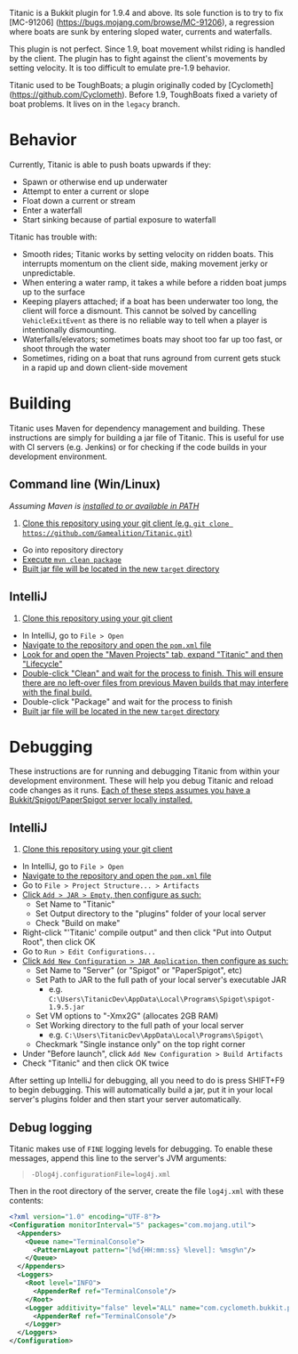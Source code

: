 Titanic is a Bukkit plugin for 1.9.4 and above. Its sole function is to try to fix [MC-91206]
(https://bugs.mojang.com/browse/MC-91206), a regression where boats are sunk by entering sloped
water, currents and waterfalls.

This plugin is not perfect. Since 1.9, boat movement whilst riding is handled by the client. The
plugin has to fight against the client's movements by setting velocity. It is too difficult to
emulate pre-1.9 behavior.

Titanic used to be ToughBoats; a plugin originally coded by [Cyclometh]
(https://github.com/Cyclometh). Before 1.9, ToughBoats fixed a variety of boat problems. It lives
on in the `legacy` branch.

# Behavior

Currently, Titanic is able to push boats upwards if they:

* Spawn or otherwise end up underwater
* Attempt to enter a current or slope
* Float down a current or stream
* Enter a waterfall
* Start sinking because of partial exposure to waterfall

Titanic has trouble with:

* Smooth rides; Titanic works by setting velocity on ridden boats. This interrupts momentum on the
  client side, making movement jerky or unpredictable.
* When entering a water ramp, it takes a while before a ridden boat jumps up to the surface
* Keeping players attached; if a boat has been underwater too long, the client will force a 
  dismount. This cannot be solved by cancelling `VehicleExitEvent` as there is no reliable way to
  tell when a player is intentionally dismounting.
* Waterfalls/elevators; sometimes boats may shoot too far up too fast, or shoot through the water
* Sometimes, riding on a boat that runs aground from current gets stuck in a rapid up and down
  client-side movement

# Building

Titanic uses Maven for dependency management and building. These instructions are simply for
building a jar file of Titanic. This is useful for use with CI servers (e.g. Jenkins) or for
checking if the code builds in your development environment.

## Command line (Win/Linux)

*Assuming Maven is [installed to or available in PATH](https://maven.apache.org/install.html)*

1. [Clone this repository using your git client (e.g. 
`git clone https://github.com/Gamealition/Titanic.git`)](http://i.imgur.com/VB7dE6d.png)
* Go into repository directory
* [Execute `mvn clean package`](http://i.imgur.com/UOzULcl.png)
* [Built jar file will be located in the new `target` directory](http://i.imgur.com/bDGVDwW.png)

## IntelliJ

1. [Clone this repository using your git client](http://i.imgur.com/VB7dE6d.png)
* In IntelliJ, go to `File > Open`
* [Navigate to the repository and open the `pom.xml` file](http://i.imgur.com/zcVkyAm.png)
* [Look for and open the "Maven Projects" tab, expand "Titanic" and then "Lifecycle"](http://i.imgur.com/TB3Ab4T.png)
* [Double-click "Clean" and wait for the process to finish. This will ensure there are no left-over
files from previous Maven builds that may interfere with the final build.](http://i.imgur.com/Lx5yPdc.png)
* Double-click "Package" and wait for the process to finish
* [Built jar file will be located in the new `target` directory](http://i.imgur.com/bDGVDwW.png)

# Debugging

These instructions are for running and debugging Titanic from within your development environment.
These will help you debug Titanic and reload code changes as it runs. [Each of these steps assumes
you have a Bukkit/Spigot/PaperSpigot server locally installed.](http://i.imgur.com/q0B28cR.png)

## IntelliJ

1. [Clone this repository using your git client](http://i.imgur.com/VB7dE6d.png)
* In IntelliJ, go to `File > Open`
* [Navigate to the repository and open the `pom.xml` file](http://i.imgur.com/zcVkyAm.png)
* Go to `File > Project Structure... > Artifacts`
* [Click `Add > JAR > Empty`, then configure as such:](http://i.imgur.com/kXsbr3C.png)
    * Set Name to "Titanic"
    * Set Output directory to the "plugins" folder of your local server
    * Check "Build on make"
* Right-click "'Titanic' compile output" and then click "Put into Output Root", then click OK
* Go to `Run > Edit Configurations...`
* [Click `Add New Configuration > JAR Application`, then configure as such:](http://i.imgur.com/smuYOFs.png)
    * Set Name to "Server" (or "Spigot" or "PaperSpigot", etc)
    * Set Path to JAR to the full path of your local server's executable JAR
        * e.g. `C:\Users\TitanicDev\AppData\Local\Programs\Spigot\spigot-1.9.5.jar`
    * Set VM options to "-Xmx2G" (allocates 2GB RAM)
    * Set Working directory to the full path of your local server
        * e.g. `C:\Users\TitanicDev\AppData\Local\Programs\Spigot\`
    * Checkmark "Single instance only" on the top right corner
* Under "Before launch", click `Add New Configuration > Build Artifacts`
* Check "Titanic" and then click OK twice

After setting up IntelliJ for debugging, all you need to do is press SHIFT+F9 to begin debugging.
This will automatically build a jar, put it in your local server's plugins folder and then start
your server automatically.

## Debug logging

Titanic makes use of `FINE` logging levels for debugging. To enable these messages, append this line
to the server's JVM arguments:

> `-Dlog4j.configurationFile=log4j.xml`

Then in the root directory of the server, create the file `log4j.xml` with these contents:

```xml
<?xml version="1.0" encoding="UTF-8"?>
<Configuration monitorInterval="5" packages="com.mojang.util">
  <Appenders>
    <Queue name="TerminalConsole">
      <PatternLayout pattern="[%d{HH:mm:ss} %level]: %msg%n"/>
    </Queue>
  </Appenders>
  <Loggers>
    <Root level="INFO">
      <AppenderRef ref="TerminalConsole"/>
    </Root>
    <Logger additivity="false" level="ALL" name="com.cyclometh.bukkit.plugins.toughboats.Titanic">
      <AppenderRef ref="TerminalConsole"/>
    </Logger>
  </Loggers>
</Configuration>
```